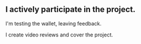 ## I actively participate in the project. 
I'm testing the wallet, leaving feedback. 

I create video reviews and cover the project.
